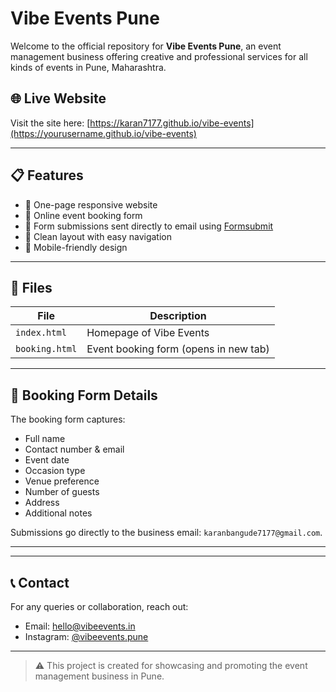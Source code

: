 
# Vibe Events Pune

Welcome to the official repository for **Vibe Events Pune**, an event management business offering creative and professional services for all kinds of events in Pune, Maharashtra.

## 🌐 Live Website

Visit the site here: [https://karan7177.github.io/vibe-events](https://yourusername.github.io/vibe-events)



---

## 📋 Features

- 🎉 One-page responsive website
- 📝 Online event booking form
- 📧 Form submissions sent directly to email using [Formsubmit](https://formsubmit.co)
- 🎨 Clean layout with easy navigation
- 📱 Mobile-friendly design

---

## 📂 Files

| File         | Description                           |
|--------------|---------------------------------------|
| `index.html` | Homepage of Vibe Events               |
| `booking.html` | Event booking form (opens in new tab) |

---

## 💌 Booking Form Details

The booking form captures:
- Full name
- Contact number & email
- Event date
- Occasion type
- Venue preference
- Number of guests
- Address
- Additional notes

Submissions go directly to the business email: `karanbangude7177@gmail.com`.

---

---

## 📞 Contact

For any queries or collaboration, reach out:
- Email: hello@vibeevents.in
- Instagram: [@vibeevents.pune](https://instagram.com/vibeevents.pune)

---

> ⚠️ This project is created for showcasing and promoting the event management business in Pune.

